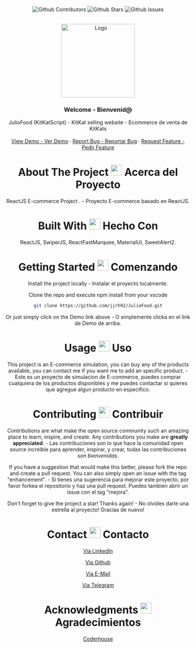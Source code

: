 <br />

<div align="center">

![Github Contributors](https://img.shields.io/github/contributors/jjrh92/JulioFlix)
![Github Stars](https://img.shields.io/github/stars/jjrh92/JulioFlix)
![Github Issues](https://img.shields.io/github/issues-raw/jjrh92/JulioFlix)

<!-- PROJECT LOGO -->
<br />
<div align="center">
  <a href="https://github.com/jjrh92/JulioFood">
    <img src="https://salpimenta.com.ar/wp-content/uploads/2022/08/shutterstock_1960010986-800x533-1-696x464.jpg" alt="Logo" width="200" height="200">
  </a>

<h3 align="center">Welcome - Bienvenid@</h3>

  <p align=center">
    JulioFood (KitKatScript) - KitKat selling website - Ecommerce de venta de KitKats
    <br />
    <br />
    <a href="https://julio-food.vercel.app/">View Demo - Ver Demo</a>
    ·
    <a href="https://github.com/jjrh92/JulioFood/issues">Report Bug - Reportar Bug</a>
    ·
    <a href="https://github.com/jjrh92/JulioFood/issues">Request Feature - Pedir Feature</a>
  </p>
</div>

<!-- ABOUT THE PROJECT -->

<h1 align="center"> 
About The Project <img src="https://media2.giphy.com/media/4ZrRpqbSaWoyZYRoCd/giphy.gif" width="30px"> Acerca del Proyecto
</h1>

ReactJS E-commerce Project . - Proyecto E-commerce basado en ReactJS.

<h1 align="center"> 
Built With <img src="https://media0.giphy.com/media/uhQuegHFqkVYuFMXMQ/giphy.gif" width="30px"> Hecho Con
</h1>

ReactJS, SwiperJS, ReactFastMarquee, MaterialUI, SweetAlert2.

<!-- GETTING STARTED -->
<h1 align="center"> 
Getting Started <img src="https://media1.giphy.com/media/QvpqIQAAl66EfoTJj8/giphy.gif" width="30px"> Comenzando
</h1>

Install the project locally - Instalar el proyecto localmente. 

Clone the repo and execute npm install from your vscode
   ```sh
   git clone https://github.com/jjrh92/JulioFood.git
   ```

Or just simply click on the Demo link above - O simplemente clicka en el link de Demo de arriba. 

<!-- USAGE EXAMPLES -->
<h1 align="center"> 
Usage <img src="https://media4.giphy.com/media/v1.Y2lkPTc5MGI3NjExN2lvcWx2Ynpia3BjYnk3Yzlvdmw1cnBjdHI3cm5uY3QzenM1enNibiZlcD12MV9pbnRlcm5hbF9naWZfYnlfaWQmY3Q9cw/igPDtkfSJZMFwE0LP8/giphy.gif" width="30px"> Uso
</h1>

This project is an E-commerce simulation, you can buy any of the products available, you can contact me if you want me to add an specific product. - Este es un proyecto de simulacion de E-commerce, puedes comprar cualquiera de los productos disponibles y me puedes contactar si quieres que agregue algun producto en especifico.


<!-- CONTRIBUTING -->
<h1 align="center"> 
Contributing <img src="https://media4.giphy.com/media/rkzUVAQe0zC52ActrJ/giphy.gif" width="30px"> Contribuir
</h1>

Contributions are what make the open source community such an amazing place to learn, inspire, and create. Any contributions you make are **greatly appreciated**. - Las contribuciones son lo que hace la comunidad open source increible para aprender, inspirar, y crear, todas las contribuciones *son bienvenidas*. 

If you have a suggestion that would make this better, please fork the repo and create a pull request. You can also simply open an issue with the tag "enhancement". - Si tienes una sugerencia para mejorar este proyecto, por favor forkea el repositorio y haz una pull request. Puedes tambien abrir un issue con el tag "mejora".

Don't forget to give the project a star! Thanks again! - No olvides darle una estrella al proyecto! Gracias de nuevo!

<!-- CONTACT -->
<h1 align="center"> 
Contact <img src="https://media3.giphy.com/media/dA9zmG7BCtbauczAQY/giphy.gif" width="30px"> Contacto
</h1>

[Via LinkedIn](https://linkedin.com/jjrh92)

[Via Github](https://github.com/jjrh92)

[Via E-Mail](mailto:admin@jjrh92.dev)

[Via Telegram](https://t.me/jjrh92)

<!-- ACKNOWLEDGMENTS -->
<h1 align="center"> 
Acknowledgments <img src="https://media1.giphy.com/media/v1.Y2lkPTc5MGI3NjExbXliemQ4NzVmdXRxc3FyM3RjN2F2NzQ5MmRwZnJxa2VrZDBncjhtbiZlcD12MV9pbnRlcm5hbF9naWZfYnlfaWQmY3Q9cw/sa5tk2gi3G1MSmy1vY/giphy.gif" width="30px"> Agradecimientos
</h1>

[Coderhouse](https://www.coderhouse.com/)
